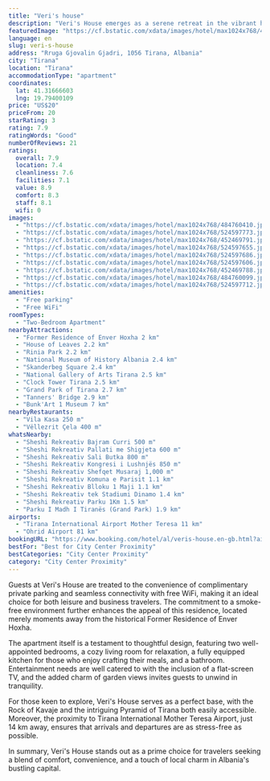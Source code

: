 ```yaml
---
title: "Veri's house"
description: "Veri's House emerges as a serene retreat in the vibrant heart of Tirana, strategically positioned just a short distance from the city's iconic Skanderbeg Square and the breathtaking Dajti Ekspres Cable Car."
featuredImage: "https://cf.bstatic.com/xdata/images/hotel/max1024x768/484760410.jpg?k=7326d2bac9e12f0ab6e2e00a7133d7ef38a72c7e40f884255acdec9a9b90274e&o=&hp=1"
language: en
slug: veri-s-house
address: "Rruga Gjovalin Gjadri, 1056 Tirana, Albania"
city: "Tirana"
location: "Tirana"
accommodationType: "apartment"
coordinates:
  lat: 41.31666603
  lng: 19.79400109
price: "US$20"
priceFrom: 20
starRating: 3
rating: 7.9
ratingWords: "Good"
numberOfReviews: 21
ratings:
  overall: 7.9
  location: 7.4
  cleanliness: 7.6
  facilities: 7.1
  value: 8.9
  comfort: 8.3
  staff: 8.1
  wifi: 0
images:
  - "https://cf.bstatic.com/xdata/images/hotel/max1024x768/484760410.jpg?k=7326d2bac9e12f0ab6e2e00a7133d7ef38a72c7e40f884255acdec9a9b90274e&o=&hp=1"
  - "https://cf.bstatic.com/xdata/images/hotel/max1024x768/524597773.jpg?k=b2e8e3d4e56d138783341e9059ac78091764dab3197bd04c4a0192c02257c161&o=&hp=1"
  - "https://cf.bstatic.com/xdata/images/hotel/max1024x768/452469791.jpg?k=1b6967160f16d72c24cdf53ba1d6725fefda07850a5abae1ab043f2c88307aa4&o=&hp=1"
  - "https://cf.bstatic.com/xdata/images/hotel/max1024x768/524597655.jpg?k=e7ecf37723ce97c0790501c1a8a2367ca48ab0bb220737fa64db686845ef6805&o=&hp=1"
  - "https://cf.bstatic.com/xdata/images/hotel/max1024x768/524597686.jpg?k=0366624cb5d75600d0522b0c999d1c9005edf171935202019bf05e9547a89cf5&o=&hp=1"
  - "https://cf.bstatic.com/xdata/images/hotel/max1024x768/524597606.jpg?k=74d1347c26efab0d10e356fb954190528e25b55fe71e53fa2b29133ba515c8e3&o=&hp=1"
  - "https://cf.bstatic.com/xdata/images/hotel/max1024x768/452469788.jpg?k=5cfaa42f1caf6ebb543aefe09402155be6568e47958a1987a6b6e48631012e61&o=&hp=1"
  - "https://cf.bstatic.com/xdata/images/hotel/max1024x768/484760099.jpg?k=d84f40c152f1b9060c9dec49287d8f2feb28d3894dce45deeb4322478e5bb660&o=&hp=1"
  - "https://cf.bstatic.com/xdata/images/hotel/max1024x768/524597712.jpg?k=28f6629a010124611e8284a84eaf65dfc476fc751ba7e918af73c01e1fbc7621&o=&hp=1"
amenities:
  - "Free parking"
  - "Free WiFi"
roomTypes:
  - "Two-Bedroom Apartment"
nearbyAttractions:
  - "Former Residence of Enver Hoxha 2 km"
  - "House of Leaves 2.2 km"
  - "Rinia Park 2.2 km"
  - "National Museum of History Albania 2.4 km"
  - "Skanderbeg Square 2.4 km"
  - "National Gallery of Arts Tirana 2.5 km"
  - "Clock Tower Tirana 2.5 km"
  - "Grand Park of Tirana 2.7 km"
  - "Tanners' Bridge 2.9 km"
  - "Bunk'Art 1 Museum 7 km"
nearbyRestaurants:
  - "Vila Kasa 250 m"
  - "Vëllezrit Çela 400 m"
whatsNearby:
  - "Sheshi Rekreativ Bajram Curri 500 m"
  - "Sheshi Rekreativ Pallati me Shigjeta 600 m"
  - "Sheshi Rekreativ Sali Butka 800 m"
  - "Sheshi Rekreativ Kongresi i Lushnjës 850 m"
  - "Sheshi Rekreativ Shefqet Musaraj 1,000 m"
  - "Sheshi Rekreativ Komuna e Parisit 1.1 km"
  - "Sheshi Rekreativ Blloku 1 Maji 1.1 km"
  - "Sheshi Rekreativ tek Stadiumi Dinamo 1.4 km"
  - "Sheshi Rekreativ Parku 1Km 1.5 km"
  - "Parku I Madh I Tiranës (Grand Park) 1.9 km"
airports:
  - "Tirana International Airport Mother Teresa 11 km"
  - "Ohrid Airport 81 km"
bookingURL: "https://www.booking.com/hotel/al/veris-house.en-gb.html?aid=8035640"
bestFor: "Best for City Center Proximity"
bestCategories: "City Center Proximity"
category: "City Center Proximity"
---
```


Guests at Veri's House are treated to the convenience of complimentary private parking and seamless connectivity with free WiFi, making it an ideal choice for both leisure and business travelers. The commitment to a smoke-free environment further enhances the appeal of this residence, located merely moments away from the historical Former Residence of Enver Hoxha.

The apartment itself is a testament to thoughtful design, featuring two well-appointed bedrooms, a cozy living room for relaxation, a fully equipped kitchen for those who enjoy crafting their meals, and a bathroom. Entertainment needs are well catered to with the inclusion of a flat-screen TV, and the added charm of garden views invites guests to unwind in tranquility.

For those keen to explore, Veri's House serves as a perfect base, with the Rock of Kavaje and the intriguing Pyramid of Tirana both easily accessible. Moreover, the proximity to Tirana International Mother Teresa Airport, just 14 km away, ensures that arrivals and departures are as stress-free as possible.

In summary, Veri's House stands out as a prime choice for travelers seeking a blend of comfort, convenience, and a touch of local charm in Albania's bustling capital.